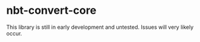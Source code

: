 # nbt-convert-core
This library is still in early development and untested. Issues will very likely occur.

